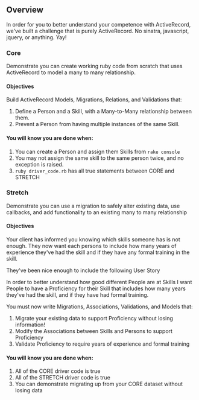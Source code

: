 ## Overview

In order for you to better understand your competence with ActiveRecord, we've
built a challenge that is purely ActiveRecord. No sinatra, javascript, jquery,
or anything. Yay!

### Core
Demonstrate you can create working ruby code from scratch that uses ActiveRecord
to model a many to many relationship.

#### Objectives

Build ActiveRecord Models, Migrations, Relations, and Validations that:

1. Define a Person and a Skill, with a Many-to-Many relationship between them.
2. Prevent a Person from having multiple instances of the same Skill.

#### You will know you are done when:
1. You can create a Person and assign them Skills from `rake console`
2. You may not assign the same skill to the same person twice, and no exception
   is raised.
2. `ruby driver_code.rb` has all true statements between CORE and STRETCH

### Stretch
Demonstrate you can use a migration to safely alter existing data, use
callbacks, and add functionality to an existing many to many relationship

#### Objectives
Your client has informed you knowing which skills someone has is not enough.
They now want each persons to include how many years of experience they've had
the skill and if they have any formal training in the skill.

They've been nice enough to include the following User Story

In order to better understand how good different People are at Skills
I want People to have a Proficiency for their Skill that includes how many years
they've had the skill, and if they have had formal training.

You must now write Migrations, Associations, Validations, and Models that:
1. Migrate your existing data to support Proficiency without losing information!
2. Modify the Associations between Skills and Persons to support Proficiency
3. Validate Proficiency to require years of experience and formal training

#### You will know you are done when:

1. All of the CORE driver code is true
2. All of the STRETCH driver code is true
3. You can demonstrate migrating up from your CORE dataset without losing data

